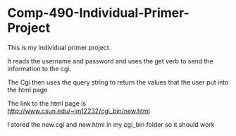 # Comp-490-Individual-Primer-Project


This is my individual primer project.

It reads the username and password and uses the get verb to send the information to the cgi.

The Cgi then uses the query string to return the values that the user put into the html page

The link to the html page is http://www.csun.edu/~jm12232/cgi_bin/new.html

I stored the new.cgi and new.html in my cgi_bin folder so it should work
